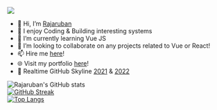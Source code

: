 ![](https://komarev.com/ghpvc/?username=rubanero14&style=flat&color=lightgrey)

- 👋 Hi, I’m <a href="https://www.linkedin.com/in/rajaruban-rajindram">Rajaruban</a>
- 👀 I enjoy Coding & Building interesting systems
- 🌱 I’m currently learning Vue JS
- 💞️ I’m looking to collaborate on any projects related to Vue or React!
- 📫 Hire me <a href="https://www.linkedin.com/in/rajaruban-rajindram">here<a>!
- 🌐 Visit my portfolio <a href="https://rajaruban.github.io/portfolio/raj-portfolio.html">here</a>!
- 🌆 Realtime GitHub Skyline <a href="https://skyline.github.com/rubanero14/2021">2021<a> & <a href="https://skyline.github.com/rubanero14/2022">2022<a>
 
![Rajaruban's GitHub stats](https://github-readme-stats.vercel.app/api?username=rubanero14&count_private=true&theme=vision-friendly-dark)
<br/>
[![GitHub Streak](https://github-readme-streak-stats.herokuapp.com/?user=rubanero14&theme=dark)](https://git.io/streak-stats)
<br/>
[![Top Langs](https://github-readme-stats.vercel.app/api/top-langs/?username=rubanero14&layout=compact&count_private=true&theme=vision-friendly-dark&exclude_repo=DataScienceExperiment_Clustering_Regression_WordCountProbablity,PythonAssessment)](https://github.com/anuraghazra/github-readme-stats)
<!---
rubanero14/rubanero14 is a ✨ special ✨ repository because its `README.md` (this file) appears on your GitHub profile.
You can click the Preview link to take a look at your changes.
--->
